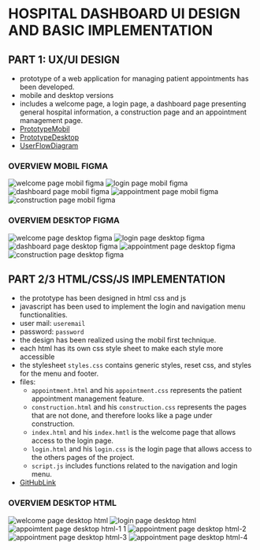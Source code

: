# HOSPITAL DASHBOARD UI DESIGN AND BASIC IMPLEMENTATION

## PART 1: UX/UI DESIGN

- prototype of a web application for managing patient appointments has been developed.
- mobile and desktop versions
- includes a welcome page, a login page, a dashboard page presenting general hospital information, a construction page and an appointment management page.
- [PrototypeMobil](https://www.figma.com/proto/3su5cyuSUrOBThl4z7sU4p/Untitled?page-id=0%3A1&type=design&node-id=2-3&viewport=939%2C283%2C0.25&t=8bwrZSXBniVy9nhF-1&scaling=min-zoom&starting-point-node-id=2%3A3&show-proto-sidebar=1)
- [PrototypeDesktop](https://www.figma.com/proto/3su5cyuSUrOBThl4z7sU4p/Untitled?page-id=0%3A1&type=design&node-id=34-1276&viewport=939%2C283%2C0.25&t=8bwrZSXBniVy9nhF-1&scaling=min-zoom&starting-point-node-id=34%3A1269&show-proto-sidebar=1)
- [UserFlowDiagram](https://www.figma.com/file/XZ34GlaDtfmUEU99HZb0nY/Untitled?type=whiteboard&node-id=0%3A1&t=vibm8KxedEZQYgtX-1)
  
### OVERVIEW MOBIL FIGMA

![welcome page mobil figma](./IMAGES/welcome-page-mobil-figma.PNG)
![login page mobil figma](./IMAGES/login-page-mobil-figma.PNG)
![dashboard page mobil figma](./IMAGES/dashboard-page-mobil-figma.PNG)
![appointment page mobil figma](./IMAGES/appointment-page-mobil-figma.PNG)
![construction page mobil figma](./IMAGES/construction-page-mobil-figma.PNG)

### OVERVIEM DESKTOP FIGMA

![welcome page desktop figma](./IMAGES/welcome-page-desktop-figma.PNG)
![login page desktop figma](./IMAGES/login-page-desktop-figma.PNG)
![dashboard page desktop figma](./IMAGES/dashboard-page-desktop-figma.PNG)
![appointment page desktop figma](./IMAGES/appointment-page-desktop-figma.PNG)
![construction page desktop figma](./IMAGES/construction-page-desktop-figma.PNG)

## PART 2/3 HTML/CSS/JS IMPLEMENTATION

- the prototype has been designed in html css and js
- javascript has been used to implement the login and navigation menu functionalities.
- user mail: `useremail`
- password: `password`
- the design has been realized using the mobil first technique.
- each html has its own css style sheet to make each style more accessible
- the stylesheet `styles.css` contains generic styles, reset css, and styles for the menu and footer.
- files:
  - `appointment.html` and his `appointment.css` represents the patient appointment management feature.
  - `construction.html` and his `construction.css` represents the pages that are not done, and therefore looks like a page under construction.
  - `index.html` and his `index.hmtl` is the welcome page that allows access to the login page.
  - `login.html` and his `login.css` is the login page that allows access to the others pages of the project.
  - `script.js` includes functions related to the navigation and login menu. 
- [GitHubLink]()

### OVERVIEM DESKTOP HTML

![welcome page desktop html](./IMAGES/welcome-page-desktop-html.PNG)
![login page desktop html](./IMAGES/login-page-desktop-html.PNG)
![appoimtent page desktop html-1](./IMAGES/appointment-page-desktop-html-1.PNG)
1
![appointment page desktop html-2](./IMAGES/appointment-page-desktop-html-2.PNG)
![appointment page desktop html-3](./IMAGES/appointment-page-desktop-html-3.PNG)
![appointment page desktop html-4](./IMAGES/appointment-page-desktop-html-4.PNG)




